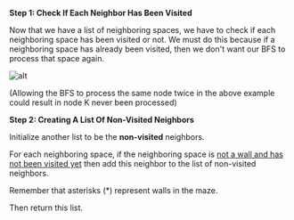 <!--title={Genereate list of non-visited neighbors}-->

<!--concepts={if_stmts.mdx,for_loops.mdx}-->

<!--badges={Python:8,CreativeThinker:7}-->
**Step 1: Check If Each Neighbor Has Been Visited**

Now that we have a list of neighboring spaces, we have to check if each neighboring space has been visited or not. We must do this because if a neighboring space has already been visited, then we don't want our BFS to process that space again.

![alt](https://static.javatpoint.com/tutorial/ai/images/breadth-first-search.png)

(Allowing the BFS to process the same node twice in the above example could result in node K never been processed)

**Step 2: Creating A List Of Non-Visited Neighbors**

Initialize another list to be the **non-visited** neighbors. 

For each neighboring space, if the neighboring space is <u>not a wall and has not been visited yet</u> then add this neighbor to the list of non-visited neighbors. 

Remember that asterisks (*) represent walls in the maze. 

Then return this list.

